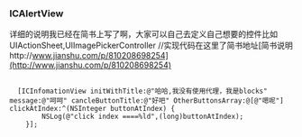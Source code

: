 ### ICAlertView
详细的说明我已经在简书上写了啊，大家可以自己去定义自己想要的控件比如UIActionSheet,UIImagePickerController
//实现代码在这里了简书地址[简书说明http://www.jianshu.com/p/810208698254](http://www.jianshu.com/p/810208698254)
<pre><code>
  [ICInfomationView initWithTitle:@"哈哈,我没有使用代理，我是blocks" message:@"呵呵" cancleButtonTitle:@"好吧" OtherButtonsArray:@[@"嗯呢"] clickAtIndex:^(NSInteger buttonAtIndex) {
        NSLog(@"click index ====%ld",(long)buttonAtIndex);
    }];
</code></pre>


